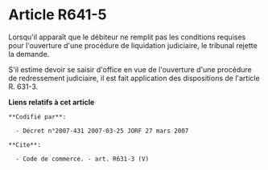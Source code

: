 # Article R641-5

Lorsqu'il apparaît que le débiteur ne remplit pas les conditions requises pour l'ouverture d'une procédure de liquidation
judiciaire, le tribunal rejette la demande.

S'il estime devoir se saisir d'office en vue de l'ouverture d'une procédure de redressement judiciaire, il est fait
application des dispositions de l'article R. 631-3.

**Liens relatifs à cet article**

	**Codifié par**:

	  - Décret n°2007-431 2007-03-25 JORF 27 mars 2007

	**Cite**:

	  - Code de commerce. - art. R631-3 (V)
